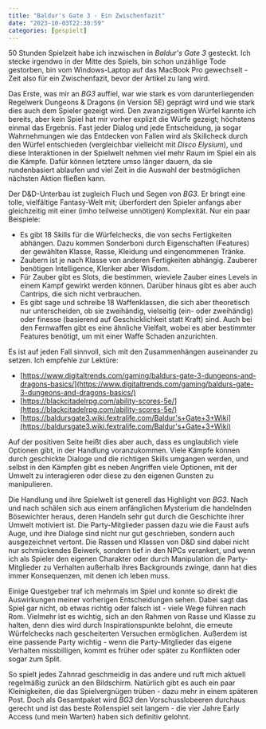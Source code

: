 ```yaml
---
title: "Baldur's Gate 3 - Ein Zwischenfazit"
date: "2023-10-03T22:30:59"
categories: [gespielt]
---
```


50 Stunden Spielzeit habe ich inzwischen in *Baldur's Gate 3* gesteckt. Ich stecke irgendwo in der Mitte des Spiels, bin schon unzählige Tode gestorben, bin vom Windows-Laptop auf das MacBook Pro gewechselt - Zeit also für ein Zwischenfazit, bevor der Artikel zu lang wird.

Das Erste, was mir an *BG3* auffiel, war wie stark es vom darunterliegenden Regelwerk Dungeons & Dragons (in Version 5E) geprägt wird und wie stark dies auch dem Spieler gezeigt wird. Den zwanzigseitigen Würfel kannte ich bereits, aber kein Spiel hat mir vorher explizit die Würfe gezeigt; höchstens einmal das Ergebnis. Fast jeder Dialog und jede Entscheidung, ja sogar Wahrnehmungen wie das Entdecken von Fallen wird als Skillcheck durch den Würfel entschieden (vergleichbar vielleicht mit *Disco Elysium*), und diese Interaktionen in der Spielwelt nehmen viel mehr Raum im Spiel ein als die Kämpfe. Dafür können letztere umso länger dauern, da sie rundenbasiert ablaufen und viel Zeit in die Auswahl der bestmöglichen nächsten Aktion fließen kann.

Der D&D-Unterbau ist zugleich Fluch und Segen von *BG3*. Er bringt eine tolle, vielfältige Fantasy-Welt mit; überfordert den Spieler anfangs aber gleichzeitig mit einer (imho teilweise unnötigen) Komplexität. Nur ein paar Beispiele:

* Es gibt 18 Skills für die Würfelchecks, die von sechs Fertigkeiten abhängen. Dazu kommen Sonderboni durch Eigenschaften (Features) der gewählten Klasse, Rasse, Kleidung und eingenommenen Tränke.
* Zaubern ist je nach Klasse von anderen Fertigkeiten abhängig. Zauberer benötigen Intelligence, Kleriker aber Wisdom.
* Für Zauber gibt es Slots, die bestimmen, wieviele Zauber eines Levels in einem Kampf gewirkt werden können. Darüber hinaus gibt es aber auch Cantrips, die sich nicht verbrauchen.
* Es gibt sage und schreibe 18 Waffenklassen, die sich aber theoretisch nur unterscheiden, ob sie zweihändig, vielseitig (ein- oder zweihändig) oder finesse (basierend auf Geschicklichkeit statt Kraft) sind. Auch bei den Fernwaffen gibt es eine ähnliche Vielfalt, wobei es aber bestimmter Features benötigt, um mit einer Waffe Schaden anzurichten.

Es ist auf jeden Fall sinnvoll, sich mit den Zusammenhängen auseinander zu setzen. Ich empfehle zur Lektüre:

* [https://www.digitaltrends.com/gaming/baldurs-gate-3-dungeons-and-dragons-basics/](https://www.digitaltrends.com/gaming/baldurs-gate-3-dungeons-and-dragons-basics/)
* [https://blackcitadelrpg.com/ability-scores-5e/](https://blackcitadelrpg.com/ability-scores-5e/)
* [https://baldursgate3.wiki.fextralife.com/Baldur's+Gate+3+Wiki](https://baldursgate3.wiki.fextralife.com/Baldur's+Gate+3+Wiki)

Auf der positiven Seite heißt dies aber auch, dass es unglaublich viele Optionen gibt, in der Handlung voranzukommen. Viele Kämpfe können durch geschickte Dialoge und die richtigen Skills umgangen werden, und selbst in den Kämpfen gibt es neben Angriffen viele Optionen, mit der Umwelt zu interagieren oder diese zu den eigenen Gunsten zu manipulieren.

Die Handlung und ihre Spielwelt ist generell das Highlight von *BG3*. Nach und nach schälen sich aus einem anfänglichen Mysterium die handelnden Bösewichter heraus, deren Handeln sehr gut durch die Geschichte ihrer Umwelt motiviert ist. Die Party-Mitglieder passen dazu wie die Faust aufs Auge, und ihre Dialoge sind nicht nur gut geschrieben, sondern auch ausgezeichnet vertont. Die Rassen und Klassen von D&D sind dabei nicht nur schmückendes Beiwerk, sondern tief in den NPCs verankert, und wenn ich als Spieler den eigenen Charakter oder durch Manipulation die Party-Mitglieder zu Verhalten außerhalb ihres Backgrounds zwinge, dann hat dies immer Konsequenzen, mit denen ich leben muss.

Einige Questgeber traf ich mehrmals im Spiel und konnte so direkt die Auswirkungen meiner vorherigen Entscheidungen sehen. Dabei sagt das Spiel gar nicht, ob etwas richtig oder falsch ist - viele Wege führen nach Rom. Vielmehr ist es wichtig, sich an den Rahmen von Rasse und Klasse zu halten, denn dies wird durch Inspirationspunkte belohnt, die erneute Würfelchecks nach gescheiterten Versuchen ermöglichen. Außerdem ist eine passende Party wichtig - wenn die Party-Mitglieder das eigene Verhalten missbilligen, kommt es früher oder später zu Konflikten oder sogar zum Split.

So spielt jedes Zahnrad geschmeidig in das andere und ruft mich aktuell regelmäßig zurück an den Bildschirm. Natürlich gibt es auch ein paar Kleinigkeiten, die das Spielvergnügen trüben - dazu mehr in einem späteren Post. Doch als Gesamtpaket wird *BG3* den Vorschusslobeeren durchaus gerecht und ist das beste Rollenspiel seit langem - die vier Jahre Early Access (und mein Warten) haben sich definitiv gelohnt.